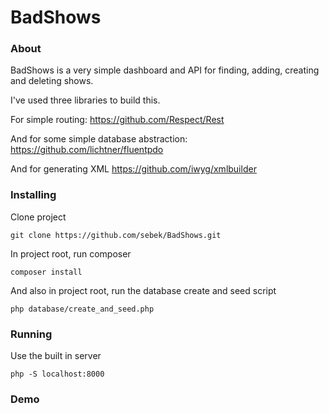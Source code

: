 # BadShows

### About
BadShows is a very simple dashboard and API for
finding, adding, creating and deleting shows.

I've used three libraries to build this.

For simple routing:
https://github.com/Respect/Rest

And for some simple database abstraction:
https://github.com/lichtner/fluentpdo

And for generating XML
https://github.com/iwyg/xmlbuilder

### Installing

Clone project
```
git clone https://github.com/sebek/BadShows.git
```

In project root, run composer
```
composer install
```

And also in project root, run the database create and seed script
```
php database/create_and_seed.php
```

### Running
Use the built in server
```
php -S localhost:8000
```

### Demo


